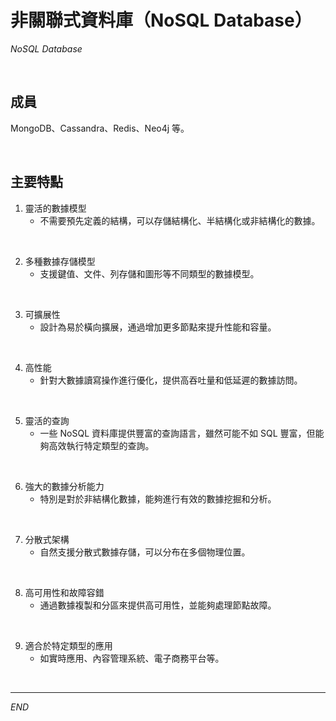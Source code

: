 # 非關聯式資料庫（NoSQL Database）

_NoSQL Database_

<br>

## 成員

MongoDB、Cassandra、Redis、Neo4j 等。

<br>

## 主要特點

1. 靈活的數據模型
   - 不需要預先定義的結構，可以存儲結構化、半結構化或非結構化的數據。

<br>

2. 多種數據存儲模型
   - 支援鍵值、文件、列存儲和圖形等不同類型的數據模型。

<br>

3. 可擴展性
   - 設計為易於橫向擴展，通過增加更多節點來提升性能和容量。

<br>

4. 高性能
   - 針對大數據讀寫操作進行優化，提供高吞吐量和低延遲的數據訪問。

<br>

5. 靈活的查詢
   - 一些 NoSQL 資料庫提供豐富的查詢語言，雖然可能不如 SQL 豐富，但能夠高效執行特定類型的查詢。

<br>

6. 強大的數據分析能力
   - 特別是對於非結構化數據，能夠進行有效的數據挖掘和分析。

<br>

7. 分散式架構
   - 自然支援分散式數據存儲，可以分布在多個物理位置。

<br>

8. 高可用性和故障容錯
   - 通過數據複製和分區來提供高可用性，並能夠處理節點故障。

<br>

9. 適合於特定類型的應用
   - 如實時應用、內容管理系統、電子商務平台等。

<br>

---

_END_